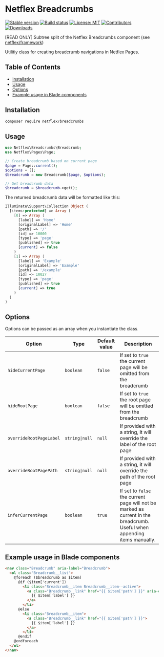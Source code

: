 # Netflex Breadcrumbs

<a href="https://packagist.org/packages/netflex/breadcrumbs"><img src="https://img.shields.io/packagist/v/netflex/breadcrumbs?label=stable" alt="Stable version"></a>
<a href="https://github.com/netflex-sdk/framework/actions/workflows/split_monorepo.yaml"><img src="https://github.com/netflex-sdk/framework/actions/workflows/split_monorepo.yaml/badge.svg" alt="Build status"></a>
<a href="https://opensource.org/licenses/MIT"><img src="https://img.shields.io/github/license/netflex-sdk/log.svg" alt="License: MIT"></a>
<a href="https://github.com/netflex-sdk/sdk/graphs/contributors"><img src="https://img.shields.io/github/contributors/netflex-sdk/sdk.svg?color=green" alt="Contributors"></a>
<a href="https://packagist.org/packages/netflex/breadcrumbs/stats"><img src="https://img.shields.io/packagist/dm/netflex/breadcrumbs" alt="Downloads"></a>

[READ ONLY] Subtree split of the Netflex Breadcrumbs component (see [netflex/framework](https://github.com/netflex-sdk/framework))

Utilitiy class for creating breadcrumb navigations in Netflex Pages.

## Table of Contents

  * [Installation](#installation)
  * [Usage](#usage)
  * [Options](#options)
  * [Example usage in Blade components](#example-usage-in-blade-components)

## Installation

```bash
composer require netflex/breadcrumbs
```

## Usage
```php
use Netflex\Breadcrumbs\Breadcrumb;
use Netflex\Pages\Page;

// Create breadcrumb based on current page
$page = Page::current();
$options = [];
$breadcrumb = new Breadcrumb($page, $options);

// Get breadcrumb data
$breadcrumb = $breadcrumb->get();
```
 
The returned breadcrumb data will be formatted like this:
```php
Illuminate\Support\Collection Object ( 
  [items:protected] => Array ( 
    [0] => Array ( 
      [label] => 'Home'
      [originalLabel] => 'Home'
      [path] => '/'
      [id] => 10000 
      [type] => 'page'
      [published] => true 
      [current] => false
    ) 
    [1] => Array ( 
      [label] => 'Example' 
      [originalLabel] => 'Example' 
      [path] => '/example' 
      [id] => 10027 
      [type] => 'page' 
      [published] => true 
      [current] => true
    )
  )
)
```

## Options
Options can be passed as an array when you instantiate the class.

| Option | Type | Default value | Description |
|---|---|---|---|
| `hideCurrentPage` | `boolean` | `false` | If set to `true` the current page will be omitted from the breadcrumb |
| `hideRootPage` | `boolean` | `false` | If set to `true` the root page will be omitted from the breadcrumb |
| `overrideRootPageLabel` | `string\|null` | `null` | If provided with a string, it will override the label of the root page |
| `overrideRootPagePath` | `string\|null` | `null` | If provided with a string, it will override the path of the root page |
| `inferCurrentPage` | `boolean` | `true` | If set to `false` the current page will not be marked as current in the breadcrumb. Useful when appending items manually. |

## Example usage in Blade components
```html
<nav class="Breadcrumb" aria-label="Breadcrumb">
  <ol class="Breadcrumb__list">
    @foreach ($breadcrumb as $item)
      @if ($item['current'])
        <li class="Breadcrumb__item Breadcrumb__item--active">
          <a class="Breadcrumb__link" href="{{ $item['path'] }}" aria-current="page">
            {{ $item['label'] }}
          </a>
        </li>
      @else
        <li class="Breadcrumb__item">
          <a class="Breadcrumb__link" href="{{ $item['path'] }}">
            {{ $item['label'] }}
          </a>
        </li>
      @endif
    @endforeach
  </ol>
</nav>
```